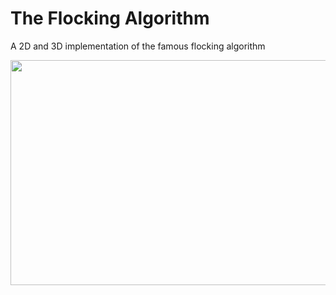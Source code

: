 
# The Flocking Algorithm 

A 2D and 3D implementation of the famous flocking algorithm

<img src="https://user-images.githubusercontent.com/69701088/158035601-3822fad7-995a-414a-b607-c3ca9ef46ca7.gif" width="540" height="360"/>



